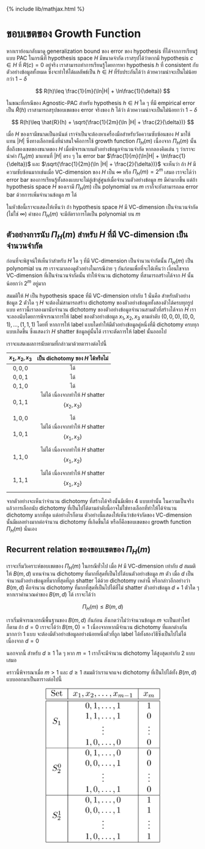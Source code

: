 {% include lib/mathjax.html %}
# ขอบเขตของ Growth Function

หากเราย้อนกลับมาดู generalization bound ของ error ของ hypothesis ที่ได้จากการเรียนรู้แบบ PAC
ในกรณีที่ hypothesis space $H$ มีขนาดจำกัด เราสรุปได้ว่าหากมี hypothesis $c\in H$ ที่ $R(c)=0$ อยู่จริง
เราสามารถทำการเรียนรู้โดยการหา hypothesis $h$ ที่ consistent กับตัวอย่างข้อมูลทั้งหมด
ซึ่งจะทำให้ได้ผลลัพธ์เป็น $h\in H$ ที่รับประกันได้ว่า ด้วยความน่าจะเป็นไม่น้อยกว่า $1-\delta$

$$
R(h)\leq \frac{1}{m}(\ln|H| + \ln\frac{1}{\delta})
$$

ในขณะที่กรณีของ Agnostic-PAC สำหรับ hypothesis $h\in H$ ใด ๆ ที่มี empirical error เป็น $\hat{R}(h)$
เราสามารถสรุปขอบเขตของ error จริงของ $h$ ได้ว่า ด้วยความน่าจะเป็นไม่น้อยกว่า $1-\delta$

$$
R(h)\leq \hat{R}(h) + \sqrt{\frac{1}{2m}(\ln |H| + \frac{2}{\delta})}
$$

เมื่อ $H$ ของเรามีขนาดเป็นอนันต์ เราจำเป็นจะต้องหาเครื่องมือสำหรับวัดความซับซ้อนของ $H$ มาใช้แทน
$|H|$ ซึ่งทางเลือกหนึ่งที่น่าสนใจคือการใช้ growth function $\Pi_H(m)$ เนื่องจาก $\Pi_H(m)$
นั้นสื่อถึงของเขตของขนาดของ $H$ เมื่อพิจารณาบนตัวอย่างข้อมูลจำนวนจำกัด
หากลองคิดเล่น ๆ ว่าเราจะนำค่า $\Pi_H(m)$ มาแทนที่ $|H|$ ตรง ๆ ใน error bar
$\frac{1}{m}(\ln|H| + \ln\frac{1}{\delta})$
และ $\sqrt{\frac{1}{2m}(\ln |H| + \frac{2}{\delta})}$
จะเห็นว่า ถ้า $H$ มีความซับซ้อนมากเช่นเมื่อ VC-dimension ของ $H$ เป็น $\infty$ หรือ
$\Pi_H(m)=2^m$ เสมอ เราจะได้ว่า error bar ของการเรียนรู้ทั้งสองแบบจะไม่ลู่เข้าสู่ศูนย์เมื่อจำนวนตัวอย่างข้อมูล $m$
มีค่ามากขึ้น แต่ถ้า hypothesis space $H$ ของเรามี $\Pi_H(m)$ เป็น polynomial บน $m$
เราก็จะยังสามารถลด error bar ด้วยการเพิ่มจำนวนข้อมูล $m$ ได้

ในหัวข้อนี้เราจะแสดงให้เห็นว่า ถ้า hypothesis space $H$ มี VC-dimension เป็นจำนวนจำกัด (ไม่ใช่ $\infty$)
ค่าของ $\Pi_H(m)$ จะมีอัตราการโตเป็น polynomial บน $m$

## ตัวอย่างการนับ $\Pi_H(m)$ สำหรับ $H$ ที่มี VC-dimension เป็นจำนวนจำกัด
ก่อนที่จะพิสูจน์ให้เห็นว่าสำหรับ $H$ ใด ๆ ที่มี VC-dimension เป็นจำนวนจำกัดนั้น $\Pi_H(m)$ เป็น polynomial บน $m$
เราจะมาลองดูตัวอย่างในกรณีง่าย ๆ กันก่อนเพื่อที่จะได้เห็นว่า เงื่อนไขจาก VC-dimension ที่เป็นจำนวนจำกัดนั้น
ทำให้จำนวน dichotomy ที่สามารถสร้างได้จาก $H$ นั้นน้อยกว่า $2^m$ อยู่มาก

สมมติให้ $H$ เป็น hypothesis space ที่มี VC-dimension เท่ากับ 1 นั่นคือ สำหรับตัวอย่างข้อมูล 2 ตัวใด ๆ
$H$ จะต้องไม่สามารถสร้าง dichotomy ของตัวอย่างข้อมูลทั้งสองตัวได้ครบทุกรูปแบบ
คราวนี้เราลองมานับจำนวน dichotomy ของตัวอย่างข้อมูลจำนวนสามตัวที่สร้างได้จาก $H$
เราจะลองนับโดยการพิจารณาการให้ label ของตัวอย่างข้อมูล $x_1,x_2,x_3$ ตามลำดับ $(0,0,0), (0,0,1),\dots,(1,1,1)$
โดยที่ หากการให้ label แบบใดทำให้มีตัวอย่างข้อมูลคู่หนึ่งที่มี dichotomy ครบทุกแบบเกิดขึ้น ซึ่งแสดงว่า $H$ shatter ข้อมูลคู่นั้นได้ เราจะตัดการให้ label นั้นออกไป

เราจะแสดงผลการนับตามที่กล่าวมาด้วยตารางต่อไปนี้

|$x_1,x_2,x_3$|เป็น dichotomy ของ $H$ ได้หรือไม่|
|:-----------:|:---------------------------:|
| $0,0,0$ | ได้ |
| $0,0,1$ | ได้ |
| $0,1,0$ | ได้ |
| $0,1,1$ | ไม่ได้ เนื่องจากทำให้ $H$ shatter $$\{x_2,x_3\}$$|
| $1,0,0$ | ได้ |
| $1,0,1$ | ไม่ได้ เนื่องจากทำให้ $H$ shatter $$\{x_1,x_3\}$$|
| $1,1,0$ | ไม่ได้ เนื่องจากทำให้ $H$ shatter $$\{x_1,x_2\}$$|
| $1,1,1$ | ไม่ได้ เนื่องจากทำให้ $H$ shatter $$\{x_1,x_2\}$$|

จากตัวอย่างจะเห็นว่าจำนวน dichotomy ที่สร้างได้จริงนั้นมีเพียง 4 แบบเท่านั้น
ในความเป็นจริงแล้วการเลือกนับ dichotomy ที่เป็นไปได้ตามลำดับนี้อาจไม่ใช่ทางเลือกที่ทำให้ได้จำนวน dichotomy
มากที่สุด แต่อย่างไรก็ตาม ตัวอย่างนี้แสดงให้เห็นว่าข้อจำกัดของ VC-dimension นั้นมีผลอย่างมากต่อจำนวน dichotomy ที่เกิดขึ้นได้
หรือก็คือขอบเขตของ growth function $\Pi_H(m)$ นั่นเอง

## Recurrent relation ของขอบเขตของ $\Pi_H(m)$

เราจะเริ่มวิเคราะห์ขอบเขตของ $\Pi_H(m)$ ในกรณีทั่วไป เมื่อ $H$ มี VC-dimension เท่ากับ $d$
สมมติให้ $B(m,d)$ แทนจำนวน dichotomy ที่มากที่สุดที่เป็นไปได้บนตัวอย่างข้อมูล $m$ ตัว เมื่อ $d$
เป็นจำนวนตัวอย่างข้อมูลที่มากที่สุดที่ถูก shatter ได้ด้วย dichotomy เหล่านี้ หรือกล่าวอีกอย่างว่า $B(m,d)$ คือจำนวน dichotomy
ที่มากที่สุดที่เป็นไปได้ที่ไม่ shatter ตัวอย่างข้อมูล $d+1$ ตัวใด ๆ
หากเราคำนวณค่าของ $B(m,d)$ ได้ เราจะได้ว่า

$$
\Pi_H(m)\leq B(m,d)
$$

เราเริ่มพิจารณากรณีพื้นฐานของ $B(m,d)$ กันก่อน สังเกตว่าไม่ว่าจำนวนข้อมูล $m$ จะเป็นเท่าไหร่ก็ตาม
ถ้า $d=0$ เราจะได้ว่า $B(m,0)=1$ เนื่องจากหากมีจำนวน dichotomy ที่แตกต่างกันมากกว่า 1 แบบ จะต้องมีตัวอย่างข้อมูลอย่างน้อยหนึ่งตัวที่ถูก label ได้ทั้งสองวิธีซึ่งเป็นไปไม่ได้เนื่องจาก $d=0$

นอกจากนี้ สำหรับ $d\geq 1$ ใด ๆ หาก $m=1$ เราก็จะมีจำนวน dichotomy ได้สูงสุดเท่ากับ 2 แบบเสมอ

คราวนี้พิจารณาเมื่อ $m>1$ และ $d\geq 1$ สมมติว่าเราแจกแจง dichotomy ที่เป็นไปได้ทั้ง $B(m,d)$ แบบออกมาเป็นตารางต่อไปนี้

<p align="center">
<img width="300" src="https://raw.githubusercontent.com/vacharapat/Computational-Learning-Theory/master/images/growth_recursion_table.png">
</p>
